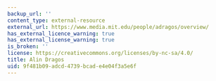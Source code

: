 ```yaml
---
backup_url: ''
content_type: external-resource
external_url: https://www.media.mit.edu/people/adragos/overview/
has_external_licence_warning: true
has_external_license_warning: true
is_broken: ''
license: https://creativecommons.org/licenses/by-nc-sa/4.0/
title: Alin Dragos
uid: 9f481b09-adcd-4739-bcad-e4e04f3a5e6f
---
```

